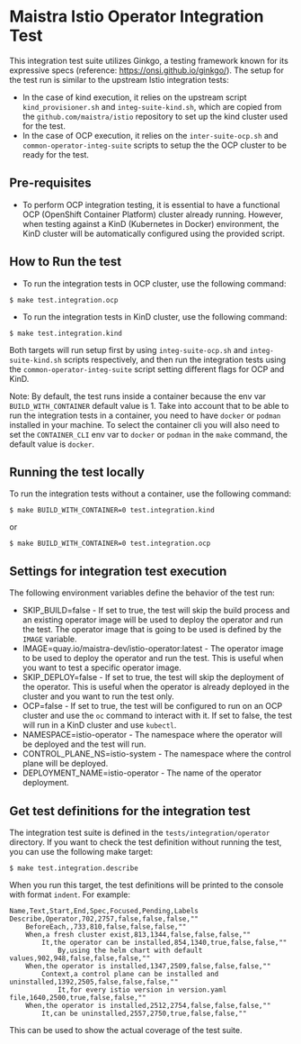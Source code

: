 # Maistra Istio Operator Integration Test

This integration test suite utilizes Ginkgo, a testing framework known for its expressive specs (reference: https://onsi.github.io/ginkgo/). The setup for the test run is similar to the upstream Istio integration tests:
* In the case of kind execution, it relies on the upstream script `kind_provisioner.sh` and `integ-suite-kind.sh`, which are copied from the `github.com/maistra/istio` repository to set up the kind cluster used for the test.
* In the case of OCP execution, it relies on the `inter-suite-ocp.sh` and `common-operator-integ-suite` scripts to setup the the OCP cluster to be ready for the test.

## Pre-requisites

* To perform OCP integration testing, it is essential to have a functional OCP (OpenShift Container Platform) cluster already running. However, when testing against a KinD (Kubernetes in Docker) environment, the KinD cluster will be automatically configured using the provided script.

## How to Run the test

* To run the integration tests in OCP cluster, use the following command:
```
$ make test.integration.ocp
```

* To run the integration tests in KinD cluster, use the following command:
```
$ make test.integration.kind
```

Both targets will run setup first by using `integ-suite-ocp.sh` and `integ-suite-kind.sh` scripts respectively, and then run the integration tests using the `common-operator-integ-suite` script setting different flags for OCP and KinD.

Note: By default, the test runs inside a container because the env var `BUILD_WITH_CONTAINER` default value is 1. Take into account that to be able to run the integration tests in a container, you need to have `docker` or `podman` installed in your machine. To select the container cli you will also need to set the `CONTAINER_CLI` env var to `docker` or `podman` in the `make` command, the default value is `docker`.

## Running the test locally

To run the integration tests without a container, use the following command:

```
$ make BUILD_WITH_CONTAINER=0 test.integration.kind
```
or
```
$ make BUILD_WITH_CONTAINER=0 test.integration.ocp
```

## Settings for integration test execution

The following environment variables define the behavior of the test run:

* SKIP_BUILD=false - If set to true, the test will skip the build process and an existing operator image will be used to deploy the operator and run the test. The operator image that is going to be used is defined by the `IMAGE` variable.
* IMAGE=quay.io/maistra-dev/istio-operator:latest - The operator image to be used to deploy the operator and run the test. This is useful when you want to test a specific operator image.
* SKIP_DEPLOY=false - If set to true, the test will skip the deployment of the operator. This is useful when the operator is already deployed in the cluster and you want to run the test only.
* OCP=false - If set to true, the test will be configured to run on an OCP cluster and use the `oc` command to interact with it. If set to false, the test will run in a KinD cluster and use `kubectl`.
* NAMESPACE=istio-operator - The namespace where the operator will be deployed and the test will run.
* CONTROL_PLANE_NS=istio-system - The namespace where the control plane will be deployed.
* DEPLOYMENT_NAME=istio-operator - The name of the operator deployment.

## Get test definitions for the integration test

The integration test suite is defined in the `tests/integration/operator` directory. If you want to check the test definition without running the test, you can use the following make target:

```
$ make test.integration.describe
```

When you run this target, the test definitions will be printed to the console with format `indent`. For example:
    
```
Name,Text,Start,End,Spec,Focused,Pending,Labels
Describe,Operator,702,2757,false,false,false,""
    BeforeEach,,733,810,false,false,false,""
    When,a fresh cluster exist,813,1344,false,false,false,""
        It,the operator can be installed,854,1340,true,false,false,""
            By,using the helm chart with default values,902,948,false,false,false,""
    When,the operator is installed,1347,2509,false,false,false,""
        Context,a control plane can be installed and uninstalled,1392,2505,false,false,false,""
            It,for every istio version in version.yaml file,1640,2500,true,false,false,""
    When,the operator is installed,2512,2754,false,false,false,""
        It,can be uninstalled,2557,2750,true,false,false,""
```

This can be used to show the actual coverage of the test suite.